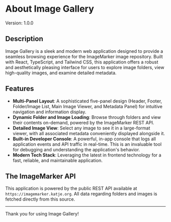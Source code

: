 # About Image Gallery

Version: 1.0.0

## Description

Image Gallery is a sleek and modern web application designed to provide a seamless browsing experience for the ImageMarker image repository. Built with React, TypeScript, and Tailwind CSS, this application offers a robust and aesthetically pleasing interface for users to explore image folders, view high-quality images, and examine detailed metadata.

## Features

*   **Multi-Panel Layout**: A sophisticated five-panel design (Header, Footer, Folder/Image List, Main Image Viewer, and Metadata Panel) for intuitive navigation and information display.
*   **Dynamic Folder and Image Loading**: Browse through folders and view their contents on-demand, powered by the ImageMarker REST API.
*   **Detailed Image View**: Select any image to see it in a large-format viewer, with all associated metadata conveniently displayed alongside it.
*   **Built-in Developer Console**: A powerful, in-app console that logs all application events and API traffic in real-time. This is an invaluable tool for debugging and understanding the application's behavior.
*   **Modern Tech Stack**: Leveraging the latest in frontend technology for a fast, reliable, and maintainable application.

## The ImageMarker API

This application is powered by the public REST API available at `https://imagemarker.katje.org`. All data regarding folders and images is fetched directly from this source.

---

Thank you for using Image Gallery!